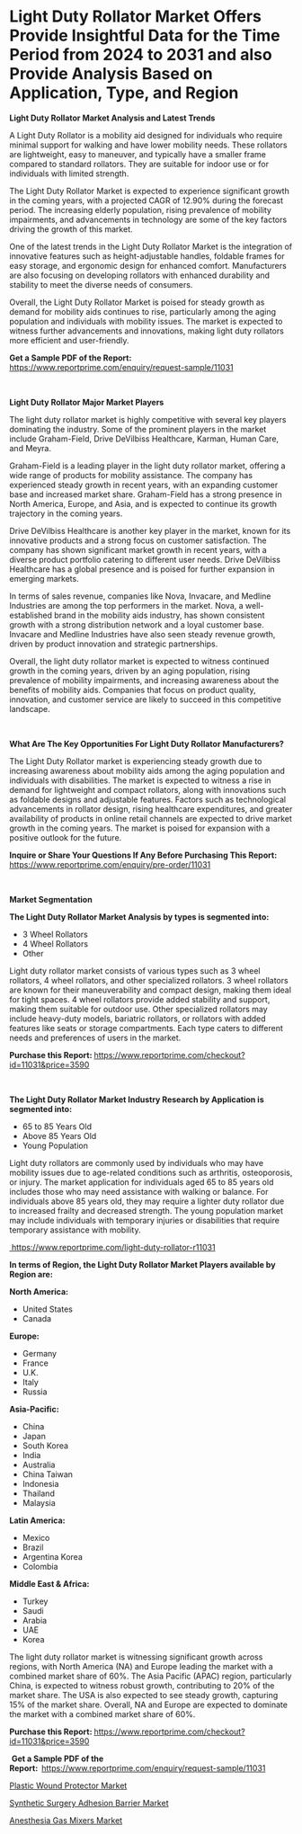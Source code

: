 <p><h1>Light Duty Rollator Market Offers Provide Insightful Data for the Time Period from 2024 to 2031 and also Provide Analysis Based on Application, Type, and Region</h1></p><p><strong>Light Duty Rollator Market Analysis and Latest Trends</strong></p>
<p><p>A Light Duty Rollator is a mobility aid designed for individuals who require minimal support for walking and have lower mobility needs. These rollators are lightweight, easy to maneuver, and typically have a smaller frame compared to standard rollators. They are suitable for indoor use or for individuals with limited strength.</p><p>The Light Duty Rollator Market is expected to experience significant growth in the coming years, with a projected CAGR of 12.90% during the forecast period. The increasing elderly population, rising prevalence of mobility impairments, and advancements in technology are some of the key factors driving the growth of this market.</p><p>One of the latest trends in the Light Duty Rollator Market is the integration of innovative features such as height-adjustable handles, foldable frames for easy storage, and ergonomic design for enhanced comfort. Manufacturers are also focusing on developing rollators with enhanced durability and stability to meet the diverse needs of consumers.</p><p>Overall, the Light Duty Rollator Market is poised for steady growth as demand for mobility aids continues to rise, particularly among the aging population and individuals with mobility issues. The market is expected to witness further advancements and innovations, making light duty rollators more efficient and user-friendly.</p></p>
<p><strong>Get a Sample PDF of the Report:&nbsp;</strong> <a href="https://www.reportprime.com/enquiry/request-sample/11031">https://www.reportprime.com/enquiry/request-sample/11031</a></p>
<p>&nbsp;</p>
<p><strong>Light Duty Rollator Major Market Players</strong></p>
<p><p>The light duty rollator market is highly competitive with several key players dominating the industry. Some of the prominent players in the market include Graham-Field, Drive DeVilbiss Healthcare, Karman, Human Care, and Meyra.</p><p>Graham-Field is a leading player in the light duty rollator market, offering a wide range of products for mobility assistance. The company has experienced steady growth in recent years, with an expanding customer base and increased market share. Graham-Field has a strong presence in North America, Europe, and Asia, and is expected to continue its growth trajectory in the coming years.</p><p>Drive DeVilbiss Healthcare is another key player in the market, known for its innovative products and a strong focus on customer satisfaction. The company has shown significant market growth in recent years, with a diverse product portfolio catering to different user needs. Drive DeVilbiss Healthcare has a global presence and is poised for further expansion in emerging markets.</p><p>In terms of sales revenue, companies like Nova, Invacare, and Medline Industries are among the top performers in the market. Nova, a well-established brand in the mobility aids industry, has shown consistent growth with a strong distribution network and a loyal customer base. Invacare and Medline Industries have also seen steady revenue growth, driven by product innovation and strategic partnerships.</p><p>Overall, the light duty rollator market is expected to witness continued growth in the coming years, driven by an aging population, rising prevalence of mobility impairments, and increasing awareness about the benefits of mobility aids. Companies that focus on product quality, innovation, and customer service are likely to succeed in this competitive landscape.</p></p>
<p>&nbsp;</p>
<p><strong>What Are The Key Opportunities For Light Duty Rollator Manufacturers?</strong></p>
<p><p>The Light Duty Rollator market is experiencing steady growth due to increasing awareness about mobility aids among the aging population and individuals with disabilities. The market is expected to witness a rise in demand for lightweight and compact rollators, along with innovations such as foldable designs and adjustable features. Factors such as technological advancements in rollator design, rising healthcare expenditures, and greater availability of products in online retail channels are expected to drive market growth in the coming years. The market is poised for expansion with a positive outlook for the future.</p></p>
<p><strong>Inquire or Share Your Questions If Any Before Purchasing This Report:</strong> <a href="https://www.reportprime.com/enquiry/pre-order/11031">https://www.reportprime.com/enquiry/pre-order/11031</a></p>
<p>&nbsp;</p>
<p><strong>Market Segmentation</strong></p>
<p><strong>The Light Duty Rollator Market Analysis by types is segmented into:</strong></p>
<p><ul><li>3 Wheel Rollators</li><li>4 Wheel Rollators</li><li>Other</li></ul></p>
<p><p>Light duty rollator market consists of various types such as 3 wheel rollators, 4 wheel rollators, and other specialized rollators. 3 wheel rollators are known for their maneuverability and compact design, making them ideal for tight spaces. 4 wheel rollators provide added stability and support, making them suitable for outdoor use. Other specialized rollators may include heavy-duty models, bariatric rollators, or rollators with added features like seats or storage compartments. Each type caters to different needs and preferences of users in the market.</p></p>
<p><strong>Purchase this Report:&nbsp;</strong><a href="https://www.reportprime.com/checkout?id=11031&price=3590">https://www.reportprime.com/checkout?id=11031&price=3590</a></p>
<p>&nbsp;</p>
<p><strong>The Light Duty Rollator Market Industry Research by Application is segmented into:</strong></p>
<p><ul><li>65 to 85 Years Old</li><li>Above 85 Years Old</li><li>Young Population</li></ul></p>
<p><p>Light duty rollators are commonly used by individuals who may have mobility issues due to age-related conditions such as arthritis, osteoporosis, or injury. The market application for individuals aged 65 to 85 years old includes those who may need assistance with walking or balance. For individuals above 85 years old, they may require a lighter duty rollator due to increased frailty and decreased strength. The young population market may include individuals with temporary injuries or disabilities that require temporary assistance with mobility.</p></p>
<p><a href="https://www.reportprime.com/light-duty-rollator-r11031">&nbsp;https://www.reportprime.com/light-duty-rollator-r11031</a></p>
<p><strong>In terms of Region, the Light Duty Rollator Market Players available by Region are:</strong></p>
<p>
    <p> <strong> North America: </strong>
        <ul>
            <li>United States</li>
            <li>Canada</li>
        </ul>
        </p> 
    <p> <strong> Europe: </strong>
        <ul>
            <li>Germany</li>
            <li>France</li>
            <li>U.K.</li>
            <li>Italy</li>
            <li>Russia</li>
        </ul>
        </p> 
    <p> <strong> Asia-Pacific: </strong>
        <ul>
            <li>China</li>
            <li>Japan</li>
            <li>South Korea</li>
            <li>India</li>
            <li>Australia</li>
            <li>China Taiwan</li>
            <li>Indonesia</li>
            <li>Thailand</li>
            <li>Malaysia</li>
        </ul>
        </p> 
    <p> <strong> Latin America: </strong>
        <ul>
            <li>Mexico</li>
            <li>Brazil</li>
            <li>Argentina Korea</li>
            <li>Colombia</li>
        </ul>
        </p> 
    <p> <strong> Middle East & Africa: </strong>
        <ul>
            <li>Turkey</li>
            <li>Saudi</li>
            <li>Arabia</li>
            <li>UAE</li>
            <li>Korea</li>
        </ul>
    </p>
    </p>
<p><p>The light duty rollator market is witnessing significant growth across regions, with North America (NA) and Europe leading the market with a combined market share of 60%. The Asia Pacific (APAC) region, particularly China, is expected to witness robust growth, contributing to 20% of the market share. The USA is also expected to see steady growth, capturing 15% of the market share. Overall, NA and Europe are expected to dominate the market with a combined market share of 60%.</p></p>
<p><strong>Purchase this Report: </strong><a href="https://www.reportprime.com/checkout?id=11031&price=3590">https://www.reportprime.com/checkout?id=11031&price=3590</a></p>
<p>&nbsp;<strong>Get a Sample PDF of the Report:&nbsp;&nbsp;</strong><a href="https://www.reportprime.com/enquiry/request-sample/11031">https://www.reportprime.com/enquiry/request-sample/11031</a></p>
<p><strong></strong></p>
<p><p><a href="https://github.com/vregtldg37/Market-Research-Report-List-1/blob/main/plastic-wound-protector-market.md">Plastic Wound Protector Market</a></p><p><a href="https://github.com/labibmmn112/Market-Research-Report-List-1/blob/main/synthetic-surgery-adhesion-barrier-market.md">Synthetic Surgery Adhesion Barrier Market</a></p><p><a href="https://github.com/gladysalidde/Market-Research-Report-List-2/blob/main/anesthesia-gas-mixers-market.md">Anesthesia Gas Mixers Market</a></p></p>